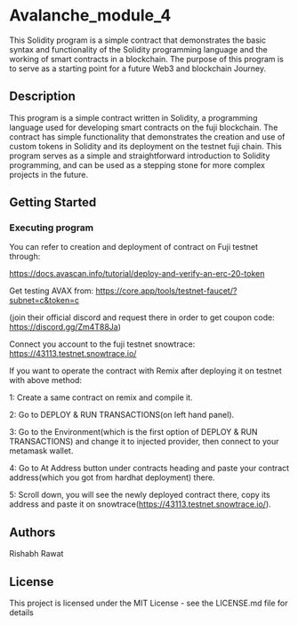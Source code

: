 # Avalanche_module_4
This Solidity program is a simple contract that demonstrates the basic syntax and functionality of the Solidity programming language and the working of smart contracts in a blockchain. The purpose of this program is to serve as a starting point for a future Web3 and blockchain Journey.

## Description

This program is a simple contract written in Solidity, a programming language used for developing smart contracts on the fuji blockchain. The contract has simple functionality that demonstrates the creation and use of custom tokens in Solidity and its deployment on the testnet fuji chain. This program serves as a simple and straightforward introduction to Solidity programming, and can be used as a stepping stone for more complex projects in the future.

## Getting Started

### Executing program
You can refer to creation and deployment of contract on Fuji testnet through:

https://docs.avascan.info/tutorial/deploy-and-verify-an-erc-20-token


Get testing AVAX from: https://core.app/tools/testnet-faucet/?subnet=c&token=c

(join their official discord and request there in order to get coupon code: https://discord.gg/Zm4T88Ja)


Connect you account to the fuji testnet snowtrace: https://43113.testnet.snowtrace.io/


If you want to operate the contract with Remix after deploying it on testnet with above method:

1: Create a same contract on remix and compile it.

2: Go to DEPLOY & RUN TRANSACTIONS(on left hand panel).

3: Go to the Environment(which is the first option of DEPLOY & RUN TRANSACTIONS) and change it to injected provider, then connect to your metamask wallet.

4: Go to At Address button under contracts heading and paste your contract address(which you got from hardhat deployment) there.

5: Scroll down, you will see the newly deployed contract there, copy its address and paste it on snowtrace(https://43113.testnet.snowtrace.io/).


## Authors

Rishabh Rawat


## License

This project is licensed under the MIT License - see the LICENSE.md file for details
